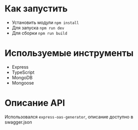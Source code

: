 # Как запустить
* Установить модули `npm install`
* Для запуска `npm run dev`
* Для сборки `npm run build`

# Используемые инструменты
* Express
* TypeScript
* MongoDB
* Mongoose

# Описание API
Использовался `express-oas-generator`, описание доступно в swagger.json 
